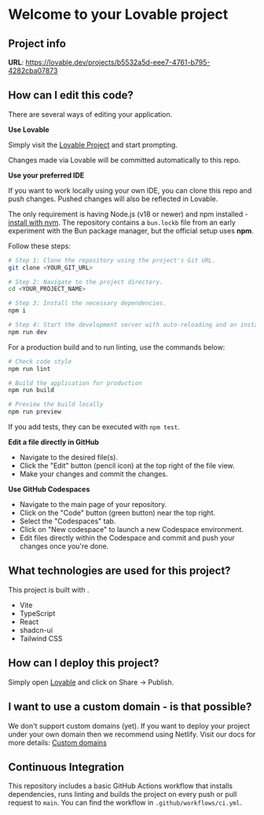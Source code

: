 # Welcome to your Lovable project

## Project info

**URL**: https://lovable.dev/projects/b5532a5d-eee7-4761-b795-4282cba07873

## How can I edit this code?

There are several ways of editing your application.

**Use Lovable**

Simply visit the [Lovable Project](https://lovable.dev/projects/b5532a5d-eee7-4761-b795-4282cba07873) and start prompting.

Changes made via Lovable will be committed automatically to this repo.

**Use your preferred IDE**

If you want to work locally using your own IDE, you can clone this repo and push changes. Pushed changes will also be reflected in Lovable.

The only requirement is having Node.js (v18 or newer) and npm installed - [install with nvm](https://github.com/nvm-sh/nvm#installing-and-updating). The repository contains a `bun.lockb` file from an early experiment with the Bun package manager, but the official setup uses **npm**.

Follow these steps:

```sh
# Step 1: Clone the repository using the project's Git URL.
git clone <YOUR_GIT_URL>

# Step 2: Navigate to the project directory.
cd <YOUR_PROJECT_NAME>

# Step 3: Install the necessary dependencies.
npm i

# Step 4: Start the development server with auto-reloading and an instant preview.
npm run dev
```

For a production build and to run linting, use the commands below:

```sh
# Check code style
npm run lint

# Build the application for production
npm run build

# Preview the build locally
npm run preview
```

If you add tests, they can be executed with `npm test`.

**Edit a file directly in GitHub**

- Navigate to the desired file(s).
- Click the "Edit" button (pencil icon) at the top right of the file view.
- Make your changes and commit the changes.

**Use GitHub Codespaces**

- Navigate to the main page of your repository.
- Click on the "Code" button (green button) near the top right.
- Select the "Codespaces" tab.
- Click on "New codespace" to launch a new Codespace environment.
- Edit files directly within the Codespace and commit and push your changes once you're done.

## What technologies are used for this project?

This project is built with .

- Vite
- TypeScript
- React
- shadcn-ui
- Tailwind CSS

## How can I deploy this project?

Simply open [Lovable](https://lovable.dev/projects/b5532a5d-eee7-4761-b795-4282cba07873) and click on Share -> Publish.

## I want to use a custom domain - is that possible?

We don't support custom domains (yet). If you want to deploy your project under your own domain then we recommend using Netlify. Visit our docs for more details: [Custom domains](https://docs.lovable.dev/tips-tricks/custom-domain/)

## Continuous Integration

This repository includes a basic GitHub Actions workflow that installs dependencies, runs linting and builds the project on every push or pull request to `main`. You can find the workflow in `.github/workflows/ci.yml`.
